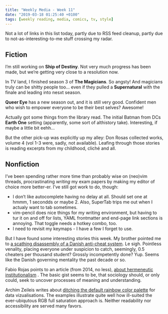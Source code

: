 ```yaml
---
title: "Weekly Media - Week 11"
date: "2019-03-18 01:25:40 +0100"
tags: [weekly reading, media, comics, tv, style]
---
```


Not a lot of links in this list today, partly due to RSS feed cleanup,
partly due to not-as-interesting-to-me stuff crossing my radar.

## Fiction

I’m still working on **Ship of Destiny**. Not very much progress has been
made, but we’re getting very close to a resolution now.

In TV land, I finished season 3 of **The Magicians**. So angsty! And
magicians truly can be shitty people too... even if they pulled
a **Supernatural** with the finale and leading into nesxt season.

**Queer Eye** has a new season out, and it is still very good. Confident
men who wish to empower everyone to be their best selves? Awesome!

Actually got some things from the library read. The initial Batman from
DCs **Earth One** setting (apparently, some sort of althistory take).
Interesting, if maybe a little bit eehh...

But the other pick-up was explicitly up my alley: Don Rosas collected
works, volume 4 (vol 1-3 were, sadly, not available). Leafing through
those stories is reading excerpts from my childhood, cliché and all.

## Nonfiction

I’ve been spending rather more time than probably wise on (neo)vim
threads, procrastinating *writing* my exam papers by making my editor of
choice more better-er. I’ve still got work to do, though:

- I don’t like autocomplete having no delay at all. Should set one at 
  hmmm, 1 secondds or maybe 2. Also, SuperTab trips me out when I actualy
  want to tab sometimes.
- vim-pencil does nice things for my writing environment, but having to
  tur it on and off for lists, YAML frontmatter and end-page link sections
  is annoying. That toggle needs a hotkey combo, too.
- I need to revisit my keymaps - I have a few I forget to use.

But I have found some interesting stories this week. My brother pointed me
to [a scathing disassembly of a Danish anti-cheat
system](https://vmcall.github.io/reversal/2019/03/07/exam-surveillance.html).
Le sigh. Pointless venality, placing everyone under suspicion to catch,
seemingly, 0.5 cheaters per thousand student? Grossly incompetently done?
Yup. Seems like the Danish governing mentality the past decade or so.

Fabio Rojas points to an article (from 2014, no less), [about hermeneutic
institutionalism](https://orgtheory.wordpress.com/2019/03/12/hermeneutic-institutionalism-what-is-to-be-gained/)
. The basic gist seems to be, that sociology should, or only could, seek
to uncover processes of meaning and understanding.

Archim Zeileis writes about [ditching the default rainbow color
palette](https://eeecon.uibk.ac.at/~zeileis/news/endrainbow/) for data
vizualisations. The examples illustrate quite well how ill-suited the
ever-ubiqutous RGB full saturation approach is. Neither readability nor
accessibility are served many favors.


